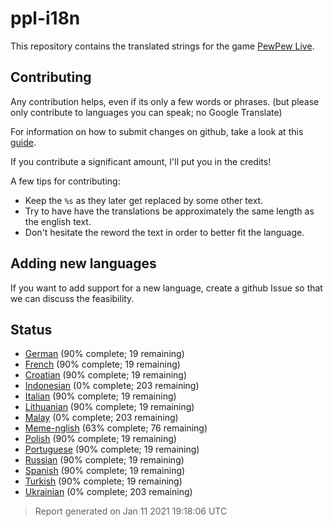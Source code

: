 [//]: # "This file is automatically generated by generate_readme.py"
# ppl-i18n
This repository contains the translated strings for the game [PewPew Live](https://pewpew.live).
## Contributing
Any contribution helps, even if its only a few words or phrases.
(but please only contribute to languages you can speak; no Google Translate)

For information on how to submit changes on github, take a look at this [guide](https://docs.github.com/en/free-pro-team@latest/github/managing-files-in-a-repository/editing-files-in-another-users-repository).

If you contribute a significant amount, I'll put you in the credits!

A few tips for contributing:
* Keep the `%s` as they later get replaced by some other text.
* Try to have have the translations be approximately the same length as the english text.
* Don't hesitate the reword the text in order to better fit the language.
## Adding new languages
If you want to add support for a new language, create a github Issue so that we can discuss
the feasibility.
## Status
* [German](/translations/deu.po) (90% complete; 19 remaining)
* [French](/translations/fra.po) (90% complete; 19 remaining)
* [Croatian](/translations/hrv.po) (90% complete; 19 remaining)
* [Indonesian](/translations/ind.po) (0% complete; 203 remaining)
* [Italian](/translations/ita.po) (90% complete; 19 remaining)
* [Lithuanian](/translations/lit.po) (90% complete; 19 remaining)
* [Malay](/translations/msa.po) (0% complete; 203 remaining)
* [Meme-nglish](/translations/meme.po) (63% complete; 76 remaining)
* [Polish](/translations/pol.po) (90% complete; 19 remaining)
* [Portuguese](/translations/por.po) (90% complete; 19 remaining)
* [Russian](/translations/rus.po) (90% complete; 19 remaining)
* [Spanish](/translations/spa.po) (90% complete; 19 remaining)
* [Turkish](/translations/tur.po) (90% complete; 19 remaining)
* [Ukrainian](/translations/ukr.po) (0% complete; 203 remaining)
> Report generated on Jan 11 2021 19:18:06 UTC